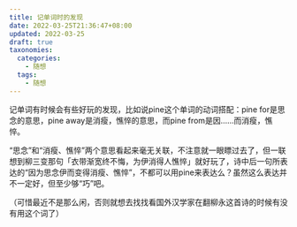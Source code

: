 ```yaml
---
title: 记单词时的发现
date: 2022-03-25T21:36:47+08:00
updated: 2022-03-25
draft: true
taxonomies:
  categories:
    - 随想
  tags:
    - 随想
---
```




记单词有时候会有些好玩的发现，比如说pine这个单词的动词搭配：pine for是思念的意思，pine away是消瘦，憔悴的意思，而pine from是因……而消瘦，憔悴。

“思念”和“消瘦、憔悴”两个意思看起来毫无关联，不注意就一眼瞟过去了，但一联想到柳三变那句「衣带渐宽终不悔，为伊消得人憔悴」就好玩了，诗中后一句所表达的“因为思念伊而变得消瘦、憔悴”，不都可以用pine来表达么？虽然这么表达并不一定好，但至少够“巧”吧。

（可惜最近不是那么闲，否则就想去找找看国外汉学家在翻柳永这首诗的时候有没有用这个词了）